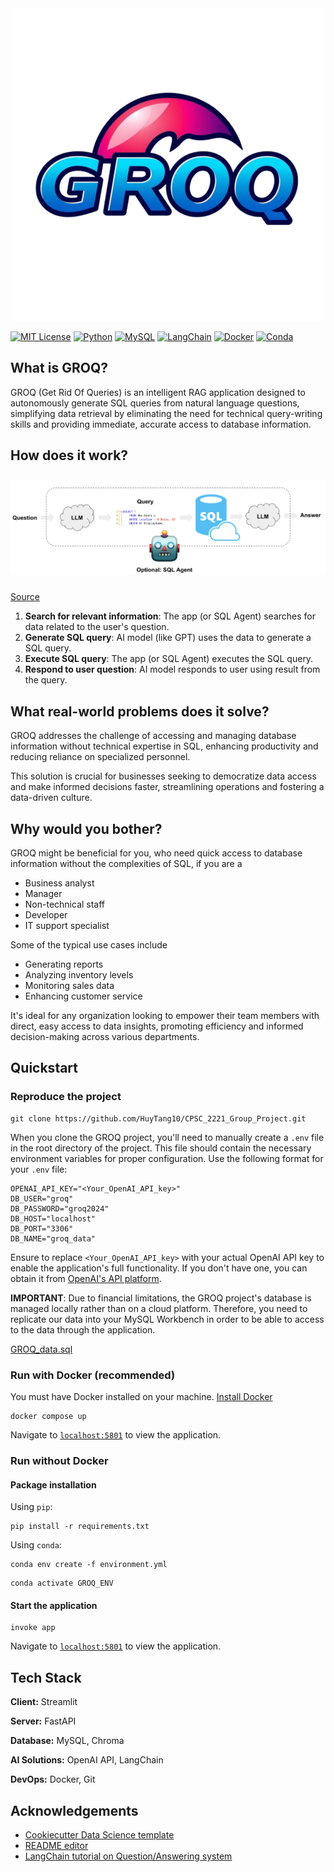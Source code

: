 <div align="center">
  <img alt="GROQ Logo" src="src/assets/GROQ Logo.png">
</div>

[![MIT License](https://img.shields.io/badge/License-MIT-green.svg?style=flat)](https://github.com/LTangData/GROQ/blob/main/LICENSE.md)
[![Python](https://img.shields.io/badge/python-3.11.9-blue?style=flat&logo=python&logoColor=%233776AB&logoSize=auto)](https://www.python.org/downloads/release/python-3119/)
[![MySQL](https://img.shields.io/badge/mysql-8.0.35-blue?style=flat&logo=mysql&logoColor=%234479A1&logoSize=auto)](https://www.mysql.com/)
[![LangChain](https://img.shields.io/badge/langchain-0.2.16-blue?style=flat&logo=langchain&logoColor=%231C3C3C&logoSize=auto)](https://www.langchain.com/)
[![Docker](https://img.shields.io/badge/Docker-available-blue?style=flat&logo=docker&logoColor=%232496ED&logoSize=auto)](https://www.docker.com/)
[![Conda](https://img.shields.io/badge/conda-supported-blue?style=flat&logo=anaconda&logoColor=%2344A833&logoSize=auto)](https://anaconda.org/anaconda/conda)

## What is GROQ?

GROQ (Get Rid Of Queries) is an intelligent RAG application designed to autonomously generate SQL queries from natural language questions, simplifying data retrieval by eliminating the need for technical query-writing skills and providing immediate, accurate access to database information.

## How does it work?

<img alt="GROQ architecture" src="src/assets/Architecture.png" style="margin: 10px 0;">

<a href="https://python.langchain.com/v0.1/docs/use_cases/sql/quickstart/" style="text-align: right;">Source</a>

1. **Search for relevant information**: The app (or SQL Agent) searches for data related to the user's question.
2. **Generate SQL query**: AI model (like GPT) uses the data to generate a SQL query.
3. **Execute SQL query**: The app (or SQL Agent) executes the SQL query.
3. **Respond to user question**: AI model responds to user using result from the query.

## What real-world problems does it solve?

GROQ addresses the challenge of accessing and managing database information without technical expertise in SQL, enhancing productivity and reducing reliance on specialized personnel. 

This solution is crucial for businesses seeking to democratize data access and make informed decisions faster, streamlining operations and fostering a data-driven culture.

## Why would you bother?

GROQ might be beneficial for you, who need quick access to database information without the complexities of SQL, if you are a
- Business analyst
- Manager
- Non-technical staff
- Developer
- IT support specialist

Some of the typical use cases include
- Generating reports
- Analyzing inventory levels
- Monitoring sales data
- Enhancing customer service

It's ideal for any organization looking to empower their team members with direct, easy access to data insights, promoting efficiency and informed decision-making across various departments.

## Quickstart

### Reproduce the project

```
git clone https://github.com/HuyTang10/CPSC_2221_Group_Project.git
```

When you clone the GROQ project, you'll need to manually create a `.env` file in the root directory of the project. This file should contain the necessary environment variables for proper configuration. Use the following format for your `.env` file:

```
OPENAI_API_KEY="<Your_OpenAI_API_key>"
DB_USER="groq"
DB_PASSWORD="groq2024"
DB_HOST="localhost"
DB_PORT="3306"
DB_NAME="groq_data"
```

Ensure to replace `<Your_OpenAI_API_key>` with your actual OpenAI API key to enable the application's full functionality. If you don't have one, you can obtain it from [OpenAI's API platform](https://platform.openai.com/api-keys).

**IMPORTANT**: Due to financial limitations, the GROQ project's database is managed locally rather than on a cloud platform. Therefore, you need to replicate our data into your MySQL Workbench in order to be able to access to the data through the application.

[GROQ_data.sql](https://www.dropbox.com/scl/fi/n8bdx1rg1oi95j37qw66q/GROQ_data.sql?rlkey=st4yab2fzwfxkakcldz4mjkwi&st=jvmpsz12&dl=0)

### Run with Docker (recommended)

You must have Docker installed on your machine. [Install Docker](https://docs.docker.com/get-docker/)

```
docker compose up
```

Navigate to [`localhost:5801`](http://localhost:8501/) to view the application.

### Run without Docker

#### Package installation

Using `pip`:

```
pip install -r requirements.txt
```

Using `conda`:

```
conda env create -f environment.yml
```

```
conda activate GROQ_ENV
```

#### Start the application

```
invoke app
```

Navigate to [`localhost:5801`](http://localhost:8501/) to view the application.

## Tech Stack

**Client:** Streamlit

**Server:** FastAPI

**Database:** MySQL, Chroma

**AI Solutions:** OpenAI API, LangChain

**DevOps:** Docker, Git

## Acknowledgements

 - [Cookiecutter Data Science template](https://cookiecutter-data-science.drivendata.org/)
 - [README editor](https://readme.so/)
 - [LangChain tutorial on Question/Answering system](https://python.langchain.com/docs/tutorials/sql_qa/)

